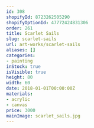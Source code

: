 ```yaml
---
id: 308
shopifyId: 8723262505290
shopifyOptionId: 47772424831306
order: 261
title: Scarlet Sails
slug: scarlet-sails
url: art-works/scarlet-sails
aliases: []
categories:
- painting
inStock: true
isVisible: true
height: 80
width: 60
date: 2018-01-01T00:00:00Z
materials:
- acrylic
- canvas
price: 3000
mainImage: scarlet_sails.jpg
---
```

